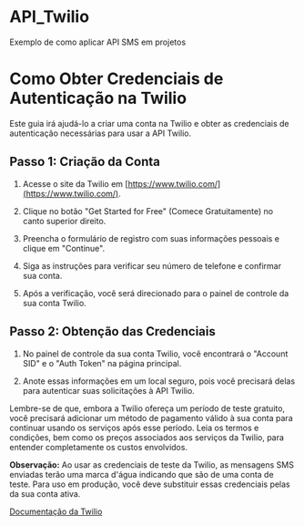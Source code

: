 # API_Twilio
Exemplo de como aplicar API SMS em projetos 

# Como Obter Credenciais de Autenticação na Twilio

Este guia irá ajudá-lo a criar uma conta na Twilio e obter as credenciais de autenticação necessárias para usar a API Twilio.

## Passo 1: Criação da Conta

1. Acesse o site da Twilio em [https://www.twilio.com/](https://www.twilio.com/).

2. Clique no botão "Get Started for Free" (Comece Gratuitamente) no canto superior direito.

3. Preencha o formulário de registro com suas informações pessoais e clique em "Continue".

4. Siga as instruções para verificar seu número de telefone e confirmar sua conta.

5. Após a verificação, você será direcionado para o painel de controle da sua conta Twilio.

## Passo 2: Obtenção das Credenciais

1. No painel de controle da sua conta Twilio, você encontrará o "Account SID" e o "Auth Token" na página principal.

2. Anote essas informações em um local seguro, pois você precisará delas para autenticar suas solicitações à API Twilio.

Lembre-se de que, embora a Twilio ofereça um período de teste gratuito, você precisará adicionar um método de pagamento válido à sua conta para continuar usando os serviços após esse período. Leia os termos e condições, bem como os preços associados aos serviços da Twilio, para entender completamente os custos envolvidos.

**Observação:** Ao usar as credenciais de teste da Twilio, as mensagens SMS enviadas terão uma marca d'água indicando que são de uma conta de teste. Para uso em produção, você deve substituir essas credenciais pelas da sua conta ativa.

[Documentação da Twilio](https://www.twilio.com/docs)
